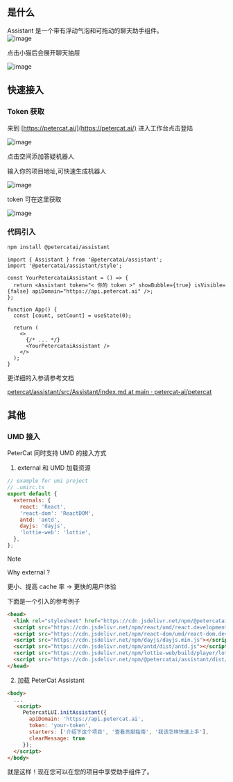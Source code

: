 ## 是什么

Assistant 是一个带有浮动气泡和可拖动的聊天助手组件。  
![image](https://github.com/user-attachments/assets/abb03434-792a-4b19-b88e-a6e91d60eb92)

点击小猫后会展开聊天抽屉

![image](https://github.com/user-attachments/assets/4d396121-ca2d-42ab-828b-80f4a529e278)

## 快速接入

### Token 获取

来到 [https://petercat.ai/](https://petercat.ai/) 进入工作台点击登陆

![image](https://github.com/user-attachments/assets/35bb6659-8a8d-4894-ae4a-4869bffd9967)

点击空间添加答疑机器人

输入你的项目地址,可快速生成机器人

![image](https://github.com/user-attachments/assets/4aac8b0f-52ce-4198-b4d5-90afbfbd6fed)

token 可在这里获取

![image](https://github.com/user-attachments/assets/36d8132a-23ed-4582-b45b-94ac9b15f34d)

### 代码引入

```zsh
npm install @petercatai/assistant
```

```tsx
import { Assistant } from '@petercatai/assistant';
import '@petercatai/assistant/style';

const YourPetercataiAssistant = () => {
  return <Assistant token="< 你的 token >" showBubble={true} isVisible={false} apiDomain="https://api.petercat.ai" />;
};

function App() {
  const [count, setCount] = useState(0);

  return (
    <>
      {/* ... */}
      <YourPetercataiAssistant />
    </>
  );
}
```

更详细的入参请参考文档

[petercat/assistant/src/Assistant/index.md at main · petercat-ai/petercat](https://github.com/petercat-ai/petercat/blob/main/assistant/src/Assistant/index.md#api)

## 其他

### UMD 接入

PeterCat 同时支持 UMD 的接入方式

1. external 和 UMD 加载资源

```js
// example for umi project
// .umirc.ts
export default {
  externals: {
    react: 'React',
    'react-dom': 'ReactDOM',
    antd: 'antd',
    dayjs: 'dayjs',
    'lottie-web': 'lottie',
  },
};
```

> [!NOTE]
> Why external ?
>
> 更小、提高 cache 率 -> 更快的用户体验

下面是一个引入的参考例子

```html
<head>
  <link rel="stylesheet" href="https://cdn.jsdelivr.net/npm/@petercatai/assistant/dist/umd/assistant.min.css"></link>
  <script src="https://cdn.jsdelivr.net/npm/react/umd/react.development.js"></script>
  <script src="https://cdn.jsdelivr.net/npm/react-dom/umd/react-dom.development.js"></script>
  <script src="https://cdn.jsdelivr.net/npm/dayjs/dayjs.min.js"></script>
  <script src="https://cdn.jsdelivr.net/npm/antd/dist/antd.js"></script>
  <script src="https://cdn.jsdelivr.net/npm/lottie-web/build/player/lottie.js"></script>
  <script src="https://cdn.jsdelivr.net/npm/@petercatai/assistant/dist/umd/assistant.min.js"></script>
</head>
```

2. 加载 PeterCat Assistant

```html
<body>
  ...
   <script>
     PetercatLUI.initAssistant({
       apiDomain: 'https://api.petercat.ai',
       token: 'your-token',
       starters: ['介绍下这个项目', '查看贡献指南', '我该怎样快速上手'],
       clearMessage: true
     });
  </script>
</body>
```

就是这样！现在您可以在您的项目中享受助手组件了。
